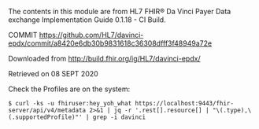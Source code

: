 The contents in this module are from HL7 FHIR® Da Vinci Payer Data exchange Implementation Guide 0.1.18 - CI Build.

COMMIT https://github.com/HL7/davinci-epdx/commit/a8420e6db30b9831618c36308dfff3f48949a72e

Downloaded from http://build.fhir.org/ig/HL7/davinci-epdx/

Retrieved on 08 SEPT 2020

Check the Profiles are on the system: 

```
$ curl -ks -u fhiruser:hey_yoh_what https://localhost:9443/fhir-server/api/v4/metadata 2>&1 | jq -r '.rest[].resource[] | "\(.type),\(.supportedProfile)"' | grep -i davinci
```
